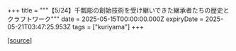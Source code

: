 +++
title = """【5/24】千瓢彫の創始技術を受け継いできた継承者たちの歴史とクラフトワーク"""
date = 2025-05-15T00:00:00.000Z
expiryDate = 2025-05-21T03:47:25.953Z
tags = ["kuriyama"]
+++


[[source]](https://www.town.kuriyama.hokkaido.jp/site/shizen/31769.html)
